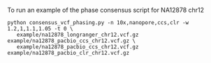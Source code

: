 To run an example of the phase consensus script for NA12878 chr12 

```
python consensus_vcf_phasing.py -n 10x,nanopore,ccs,clr -w 1.2,1,1.1,1.05 -t 0 \
   example/na12878_longranger_chr12.vcf.gz example/na12878_pacbio_ccs_chr12.vcf.gz \
   example/na12878_pacbio_ccs_chr12.vcf.gz example/na12878_pacbio_clr_chr12.vcf.gz

